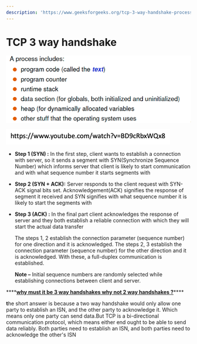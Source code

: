 ```yaml
---
description: 'https://www.geeksforgeeks.org/tcp-3-way-handshake-process/'
---
```


# TCP 3 way handshake

![](../../../.gitbook/assets/image%20%2871%29.png)

![](../../../.gitbook/assets/image%20%2823%29.png)



* **Step 1 \(SYN\) :** In the first step, client wants to establish a connection with server, so it sends a segment with SYN\(Synchronize Sequence Number\) which informs server that client is likely to start communication and with what sequence number it starts segments with
* **Step 2 \(SYN + ACK\):** Server responds to the client request with SYN-ACK signal bits set. Acknowledgement\(ACK\) signifies the response of segment it received and SYN signifies with what sequence number it is likely to start the segments with
* **Step 3 \(ACK\) :** In the final part client acknowledges the response of server and they both establish a reliable connection with which they will start the actual data transfer

  The steps 1, 2 establish the connection parameter \(sequence number\) for one direction and it is acknowledged. The steps 2, 3 establish the connection parameter \(sequence number\) for the other direction and it is acknowledged. With these, a full-duplex communication is established.

  **Note –** Initial sequence numbers are randomly selected while establishing connections between client and server.



\*\*\*\*[**why must it be 3 way handshakes why not 2 way handshakes ?**](https://networkengineering.stackexchange.com/questions/24068/why-do-we-need-a-3-way-handshake-why-not-just-2-way)\*\*\*\*

**t**he short answer is because a two way handshake would only allow one party to establish an ISN, and the other party to acknowledge it. Which means only one party can send data.But TCP is a bi-directional communication protocol, which means either end ought to be able to send data reliably. Both parties need to establish an ISN, and both parties need to acknowledge the other's ISN

